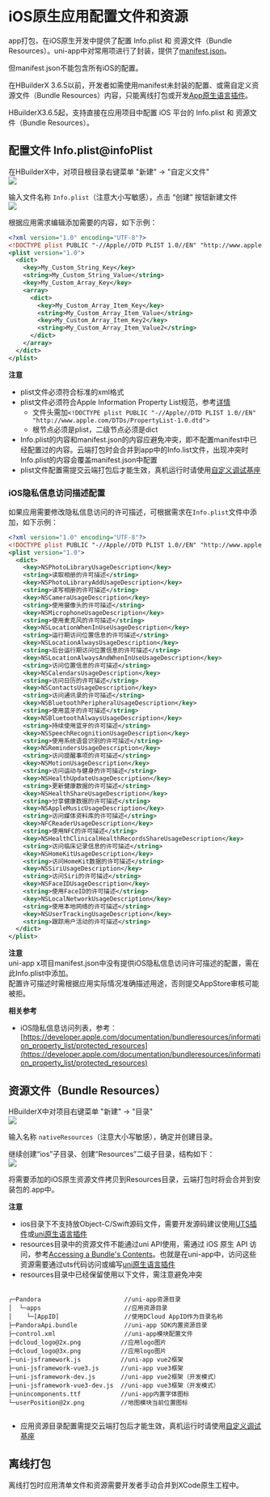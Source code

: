 # iOS原生应用配置文件和资源

app打包，在iOS原生开发中提供了配置 Info.plist 和 资源文件（Bundle Resources）。uni-app中对常用项进行了封装，提供了[manifest.json](https://uniapp.dcloud.net.cn/collocation/manifest-app.html)。

但manifest.json不能包含所有iOS的配置。

在HBuilderX 3.6.5以前，开发者如需使用manifest未封装的配置、或需自定义资源文件（Bundle Resources）内容，只能离线打包或开发[App原生语言插件](https://nativesupport.dcloud.net.cn/NativePlugin/README)。

HBuilderX3.6.5起，支持直接在应用项目中配置 iOS 平台的 Info.plist 和 资源文件（Bundle Resources）。


## 配置文件 Info.plist@infoPlist

在HBuilderX中，对项目根目录右键菜单 "新建" -> "自定义文件"  
![](https://native-res.dcloud.net.cn/images/uniapp/nativeresource/newfile.png)

输入文件名称 `Info.plist`（注意大小写敏感），点击 “创建” 按钮新建文件  
![](https://native-res.dcloud.net.cn/images/uniapp/nativeresource/ios/info.png)

根据应用需求编辑添加需要的内容，如下示例：
``` xml
<?xml version="1.0" encoding="UTF-8"?>
<!DOCTYPE plist PUBLIC "-//Apple//DTD PLIST 1.0//EN" "http://www.apple.com/DTDs/PropertyList-1.0.dtd">
<plist version="1.0">
  <dict>
    <key>My_Custom_String_Key</key>
    <string>My_Custom_String_Value</string>
    <key>My_Custom_Array_Key</key>
    <array>
      <dict>
        <key>My_Custom_Array_Item_Key</key>
        <string>My_Custom_Array_Item_Value</string>
        <key>My_Custom_Array_Item_Key2</key>
        <string>My_Custom_Array_Item_Value2</string>
      </dict>
    </array>
  </dict>
</plist>
```


**注意**
- plist文件必须符合标准的xml格式  
- plist文件必须符合Apple Information Property List规范，参考[详情](https://developer.apple.com/documentation/bundleresources/information_property_list)  
	* 文件头需加`<!DOCTYPE plist PUBLIC "-//Apple//DTD PLIST 1.0//EN" "http://www.apple.com/DTDs/PropertyList-1.0.dtd">`
	* 根节点必须是plist，二级节点必须是dict   
- Info.plist的内容和manifest.json的内容应避免冲突，即不配置manifest中已经配置过的内容。云端打包时会合并到app中的Info.list文件，出现冲突时Info.plist的内容会覆盖manifest.json中配置  
- plist文件配置需提交云端打包后才能生效，真机运行时请使用[自定义调试基座](https://ask.dcloud.net.cn/article/35115)


### iOS隐私信息访问描述配置  
如果应用需要修改隐私信息访问的许可描述，可根据需求在`Info.plist`文件中添加，如下示例：
```xml
<?xml version="1.0" encoding="UTF-8"?>
<!DOCTYPE plist PUBLIC "-//Apple//DTD PLIST 1.0//EN" "http://www.apple.com/DTDs/PropertyList-1.0.dtd">
<plist version="1.0">
  <dict>
    <key>NSPhotoLibraryUsageDescription</key>
    <string>读取相册的许可描述</string>
    <key>NSPhotoLibraryAddUsageDescription</key>
    <string>读写相册的许可描述</string>
    <key>NSCameraUsageDescription</key>
    <string>使用摄像头的许可描述</string>
    <key>NSMicrophoneUsageDescription</key>
    <string>使用麦克风的许可描述</string>
    <key>NSLocationWhenInUseUsageDescription</key>
    <string>运行期访问位置信息的许可描述</string>
    <key>NSLocationAlwaysUsageDescription</key>
    <string>后台运行期访问位置信息的许可描述</string>
    <key>NSLocationAlwaysAndWhenInUseUsageDescription</key>
    <string>访问位置信息的许可描述</string>
    <key>NSCalendarsUsageDescription</key>
    <string>访问日历的许可描述</string>
    <key>NSContactsUsageDescription</key>
    <string>访问通讯录的许可描述</string>
    <key>NSBluetoothPeripheralUsageDescription</key>
    <string>使用蓝牙的许可描述</string>
    <key>NSBluetoothAlwaysUsageDescription</key>
    <string>持续使用蓝牙的许可描述</string>
    <key>NSSpeechRecognitionUsageDescription</key>
    <string>使用系统语音识别的许可描述</string>
    <key>NSRemindersUsageDescription</key>
    <string>访问提醒事项的许可描述</string>
    <key>NSMotionUsageDescription</key>
    <string>访问运动与健身的许可描述</string>
    <key>NSHealthUpdateUsageDescription</key>
    <string>更新健康数据的许可描述</string>
    <key>NSHealthShareUsageDescription</key>
    <string>分享健康数据的许可描述</string>
    <key>NSAppleMusicUsageDescription</key>
    <string>访问媒体资料库的许可描述</string>
    <key>NFCReaderUsageDescription</key>
    <string>使用NFC的许可描述</string>
    <key>NSHealthClinicalHealthRecordsShareUsageDescription</key>
    <string>访问临床记录信息的许可描述</string>
    <key>NSHomeKitUsageDescription</key>
    <string>访问HomeKit数据的许可描述</string>
    <key>NSSiriUsageDescription</key>
    <string>访问Siri的许可描述</string>
    <key>NSFaceIDUsageDescription</key>
    <string>使用FaceID的许可描述</string>
    <key>NSLocalNetworkUsageDescription</key>
    <string>使用本地网络的许可描述</string>
    <key>NSUserTrackingUsageDescription</key>
    <string>跟踪用户活动的许可描述</string>
  </dict>
</plist>
```

**注意**  
uni-app x项目manifest.json中没有提供iOS隐私信息访问许可描述的配置，需在此Info.plist中添加。  
配置许可描述时需根据应用实际情况准确描述用途，否则提交AppStore审核可能被拒。

**相关参考**  
- iOS隐私信息访问列表，参考：[https://developer.apple.com/documentation/bundleresources/information_property_list/protected_resources](https://developer.apple.com/documentation/bundleresources/information_property_list/protected_resources)



##  资源文件（Bundle Resources）  

HBuilderX中对项目右键菜单 "新建" -> "目录"  
![](https://native-res.dcloud.net.cn/images/uniapp/nativeresource/newdir.png)

输入名称 `nativeResources`（注意大小写敏感），确定并创建目录。

继续创建“ios”子目录、创建“Resources”二级子目录，结构如下：  
![](https://native-res.dcloud.net.cn/images/uniapp/nativeresource/ios/directory.png)

将需要添加的iOS原生资源文件拷贝到Resources目录，云端打包时将会合并到安装包的.app中。

**注意**
- ios目录下不支持放Object-C/Swift源码文件，需要开发源码建议使用[UTS插件](https://uniapp.dcloud.net.cn/plugin/uts-plugin.html)或[uni原生语言插件](https://nativesupport.dcloud.net.cn/NativePlugin/README)  
- resources目录中的资源文件不能通过uni API使用，需通过 iOS 原生 API 访问，参考[Accessing a Bundle's Contents](https://developer.apple.com/library/archive/documentation/CoreFoundation/Conceptual/CFBundles/Introduction/Introduction.html#//apple_ref/doc/uid/10000123i-CH1-SW1)。也就是在uni-app中，访问这些资源需要通过uts代码访问或编写[uni原生语言插件](https://nativesupport.dcloud.net.cn/NativePlugin/README)  
- resources目录中已经保留使用以下文件，需注意避免冲突

<pre v-pre="" data-lang="">
	<code class="lang-" style="padding:0">
┌─Pandora                       //uni-app资源目录
│  └─apps                       //应用资源目录
│    └─[AppID]                  //使用DCloud AppID作为目录名称
├─PandoraApi.bundle             //uni-app SDK内置资源目录
├─control.xml                   //uni-app模块配置文件
├─dcloud_logo@2x.png           //应用logo图片
├─dcloud_logo@3x.png           //应用logo图片
├─uni-jsframework.js           //uni-app vue2框架
├─uni-jsframework-vue3.js      //uni-app vue3框架
├─uni-jsframework-dev.js       //uni-app vue2框架（开发模式）
├─uni-jsframework-vue3-dev.js  //uni-app vue3框架（开发模式）
├─unincomponents.ttf           //uni-app内置字体图标
└─userPosition@2x.png          //地图模块当前位置图标
	</code>
</pre>
- 应用资源目录配置需提交云端打包后才能生效，真机运行时请使用[自定义调试基座](https://ask.dcloud.net.cn/article/35115)

## 离线打包  
离线打包时应用清单文件和资源需要开发者手动合并到XCode原生工程中。


